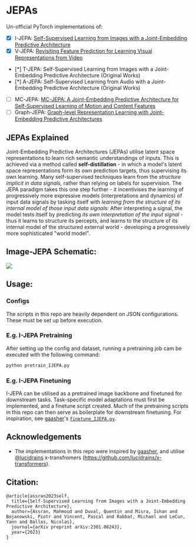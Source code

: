 # JEPAs
Un-official PyTorch implementations of:
- [x] I-JEPA: [Self-Supervised Learning from Images with a Joint-Embedding Predictive Architecture](https://arxiv.org/abs/2301.08243)
- [x] V-JEPA: [Revisiting Feature Prediction for Learning Visual Representations from Video](https://arxiv.org/abs/2404.08471)
- [*] T-JEPA: Self-Supervised Learning from Images with a Joint-Embedding Predictive Architecture (Original Works)
- [*] A-JEPA: Self-Supervised Learning from Audio with a Joint-Embedding Predictive Architecture (Original Works)
- [ ] MC-JEPA: [MC-JEPA: A Joint-Embedding Predictive Architecture for Self-Supervised Learning of Motion and Content Features](https://arxiv.org/abs/2307.12698)
- [ ] Graph-JEPA: [Graph-level Representation Learning with Joint-Embedding Predictive Architectures](https://arxiv.org/abs/2309.16014)

## JEPAs Explained
Joint-Embedding Predictive Architectures (JEPAs) utilise latent space representations to learn rich semantic understandings of inputs.
This is achieved via a method called **self-distillation** - in which a model's latent space representations form its own prediction targets, thus supervising its own learning.
Many self-supervised techniques learn from the *structure implicit in data signals,* rather than relying on labels for supervision.
The JEPA paradigm takes this one step further - it incentivises the learning of progressively more expressive models (interpretations and dynamics) of input data signals by tasking itself with *learning from the structure of its internal model of those input data signals:*
  After interpreting a signal, the model tests itself by predicting *its own interpretation of the input signal* - thus it learns to structure its percepts, and learns to the structure of its internal model of the structured external world - developing a progressively more sophisticated "world model".

## Image-JEPA Schematic:
![](IJEPA.png)

## Usage:
### Configs
The scripts in this repo are heavily dependent on JSON configurations.
These must be set up before execution.

### E.g. I-JEPA Pretraining
After setting up the config and dataset, running a pretraining job cam be executed with the following command:
```bash
python pretrain_IJEPA.py
```

### E.g. I-JEPA Finetuning
I-JEPA can be utilised as a pretrained image backbone and finetuned for downstream tasks.
Task-specific model adaptations must first be implemented, and a finetune script created.
Much of the pretraining scripts in this repo can then serve as boilerplate for downstream finetuning.
For inspiration, see [gaasher](https://github.com/gaasher)'s [`finetune_IJEPA.py`](https://github.com/gaasher/I-JEPA/blob/main/finetune_IJEPA.py).

## Acknowledgements
- The implementations in this repo were inspired by [gaasher](https://github.com/gaasher/I-JEPA/tree), and utilise [@lucidrains](https://github.com/lucidrains) x-transfromers (https://github.com/lucidrains/x-transformers).

## Citation:
```
@article{assran2023self,
  title={Self-Supervised Learning from Images with a Joint-Embedding Predictive Architecture},
  author={Assran, Mahmoud and Duval, Quentin and Misra, Ishan and Bojanowski, Piotr and Vincent, Pascal and Rabbat, Michael and LeCun, Yann and Ballas, Nicolas},
  journal={arXiv preprint arXiv:2301.08243},
  year={2023}
}
```
